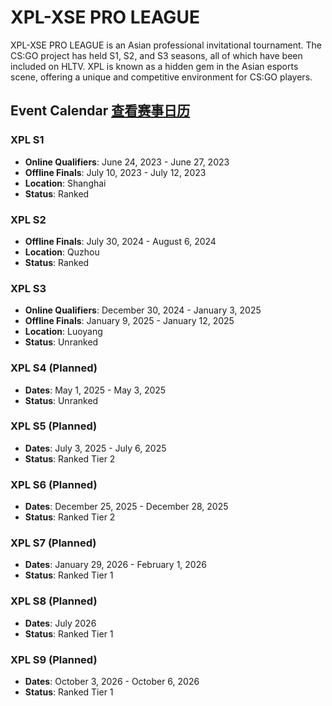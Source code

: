 # XPL-XSE PRO LEAGUE

XPL-XSE PRO LEAGUE is an Asian professional invitational tournament. The CS:GO project has held S1, S2, and S3 seasons, all of which have been included on HLTV. XPL is known as a hidden gem in the Asian esports scene, offering a unique and competitive environment for CS:GO players.

## Event Calendar  [查看赛事日历](events.md)


### XPL S1
- **Online Qualifiers**: June 24, 2023 - June 27, 2023
- **Offline Finals**: July 10, 2023 - July 12, 2023
- **Location**: Shanghai
- **Status**: Ranked

### XPL S2
- **Offline Finals**: July 30, 2024 - August 6, 2024
- **Location**: Quzhou
- **Status**: Ranked

### XPL S3
- **Online Qualifiers**: December 30, 2024 - January 3, 2025
- **Offline Finals**: January 9, 2025 - January 12, 2025
- **Location**: Luoyang
- **Status**: Unranked

### XPL S4 (Planned)
- **Dates**: May 1, 2025 - May 3, 2025
- **Status**: Unranked

### XPL S5 (Planned)
- **Dates**: July 3, 2025 - July 6, 2025
- **Status**: Ranked Tier 2

### XPL S6 (Planned)
- **Dates**: December 25, 2025 - December 28, 2025
- **Status**: Ranked Tier 2

### XPL S7 (Planned)
- **Dates**: January 29, 2026 - February 1, 2026
- **Status**: Ranked Tier 1

### XPL S8 (Planned)
- **Dates**: July 2026
- **Status**: Ranked Tier 1

### XPL S9 (Planned)
- **Dates**: October 3, 2026 - October 6, 2026
- **Status**: Ranked Tier 1
